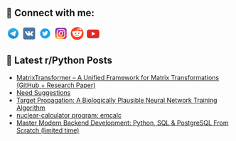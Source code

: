 ## 🔎 Connect with me:
[<img src="https://github.com/bullbesh/bullbesh/blob/main/images/Telegram.png" width="32" height="32" />](https://t.me/bullbesh)
[<img src="https://github.com/bullbesh/bullbesh/blob/main/images/VK.png" width="32" height="32" />](https://vk.com/bullbesh)
[<img src="https://github.com/bullbesh/bullbesh/blob/main/images/Twitter.png" width="32" height="32" />](https://twitter.com/bullbesh1)
[<img src="https://github.com/bullbesh/bullbesh/blob/main/images/Instagram.png" width="32" height="32" />](https://www.instagram.com/bullbesh)
[<img src="https://github.com/bullbesh/bullbesh/blob/main/images/Reddit.png" width="32" height="32" />](https://www.reddit.com/user/bullbesh)
[<img src="https://github.com/bullbesh/bullbesh/blob/main/images/YouTube.png" width="32" height="32" />](https://www.youtube.com/channel/UCtfjRs6uzgq5mfm8S06WTcg)

## 📕 Latest r/Python Posts
<!-- BLOG-POST-LIST:START -->
- [MatrixTransformer – A Unified Framework for Matrix Transformations &lpar;GitHub + Research Paper&rpar;](https://www.reddit.com/r/Python/comments/1lyu44k/matrixtransformer_a_unified_framework_for_matrix/)
- [Need Suggestions](https://www.reddit.com/r/Python/comments/1lyt883/need_suggestions/)
- [Target Propagation: A Biologically Plausible Neural Network Training Algorithm](https://www.reddit.com/r/Python/comments/1lysa6q/target_propagation_a_biologically_plausible/)
- [nuclear-calculator program: emcalc](https://www.reddit.com/r/Python/comments/1lyq4en/nuclearcalculator_program_emcalc/)
- [Master Modern Backend Development: Python, SQL &amp; PostgreSQL From Scratch &lpar;limited time&rpar;](https://www.reddit.com/r/Python/comments/1lymoz7/master_modern_backend_development_python_sql/)
<!-- BLOG-POST-LIST:END -->
